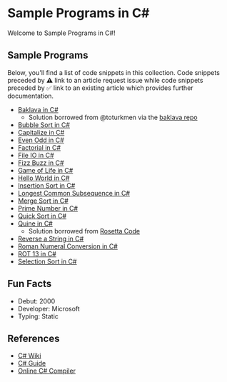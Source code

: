 # Sample Programs in C#

Welcome to Sample Programs in C#!

## Sample Programs

Below, you'll find a list of code snippets in this collection.
Code snippets preceded by :warning: link to an article request 
issue while code snippets preceded by :white_check_mark: link
to an existing article which provides further documentation.

- [Baklava in C#][baklava-article-issue]
  - Solution borrowed from @toturkmen via the [baklava repo][baklava-repo]
- [Bubble Sort in C#][bubble-sort-article-issue]
- [Capitalize in C#][capitalize-article-issue]
- [Even Odd in C#][even-odd-article-issue]
- [Factorial in C#][factorial-article-issue]
- [File IO in C#][file-io-article-issue]
- [Fizz Buzz in C#][fizz-buzz-article-issue]
- [Game of Life in C#][game-of-life-article-issue]
- [Hello World in C#][hello-world-article]
- [Insertion Sort in C#][insertion-sort-article-issue]
- [Longest Common Subsequence in C#][lcs-article-issue]
- [Merge Sort in C#][merge-sort-article-issue]
- [Prime Number in C#][prime-number-article-issue]
- [Quick Sort in C#][quick-sort-article-issue]
- [Quine in C#][quine-article-issue]
  - Solution borrowed from [Rosetta Code][rosetta-code-quine]
- [Reverse a String in C#][reverse-string-article-issue]
- [Roman Numeral Conversion in C#][roman-numeral-article-issue]
- [ROT 13 in C#][rot-13-article-issue]
- [Selection Sort in C#][selection-sort-article-issue]

## Fun Facts

- Debut: 2000
- Developer: Microsoft
- Typing: Static

## References

- [C# Wiki][c-sharp-wiki]
- [C# Guide][c-sharp-website]
- [Online C# Compiler][c-sharp-online-editor]

[baklava-repo]: https://github.com/toturkmen/baklava
[c-sharp-wiki]: https://en.wikipedia.org/wiki/C_Sharp_(programming_language)
[c-sharp-website]: https://docs.microsoft.com/en-us/dotnet/csharp/
[c-sharp-online-editor]: https://www.jdoodle.com/compile-c-sharp-online
[rosetta-code-quine]: https://rosettacode.org/wiki/Quine#C.23

[hello-world-article]: https://therenegadecoder.com/code/hello-world-in-c-sharp/

[baklava-article-issue]: https://github.com/TheRenegadeCoder/sample-programs-website/issues/199
[bubble-sort-article-issue]: https://github.com/TheRenegadeCoder/sample-programs-website/issues/56
[capitalize-article-issue]: https://github.com/TheRenegadeCoder/sample-programs-website/issues/421
[even-odd-article-issue]: https://github.com/TheRenegadeCoder/sample-programs-website/issues/55
[factorial-article-issue]: https://github.com/TheRenegadeCoder/sample-programs-website/issues/54
[file-io-article-issue]: https://github.com/TheRenegadeCoder/sample-programs-website/issues/53
[fizz-buzz-article-issue]: https://github.com/TheRenegadeCoder/sample-programs-website/issues/218
[game-of-life-article-issue]: https://github.com/TheRenegadeCoder/sample-programs-website/issues/420
[insertion-sort-article-issue]: https://github.com/TheRenegadeCoder/sample-programs-website/issues/52
[lcs-article-issue]: https://github.com/TheRenegadeCoder/sample-programs-website/issues/75
[merge-sort-article-issue]: https://github.com/TheRenegadeCoder/sample-programs-website/issues/51
[prime-number-article-issue]: https://github.com/TheRenegadeCoder/sample-programs-website/issues/50
[quick-sort-article-issue]: https://github.com/TheRenegadeCoder/sample-programs-website/issues/49
[quine-article-issue]: https://github.com/TheRenegadeCoder/sample-programs-website/issues/48
[reverse-string-article-issue]: https://github.com/TheRenegadeCoder/sample-programs-website/issues/259
[roman-numeral-article-issue]: https://github.com/TheRenegadeCoder/sample-programs-website/issues/87
[rot-13-article-issue]: https://github.com/TheRenegadeCoder/sample-programs-website/issues/47
[selection-sort-article-issue]: https://github.com/TheRenegadeCoder/sample-programs-website/issues/46

